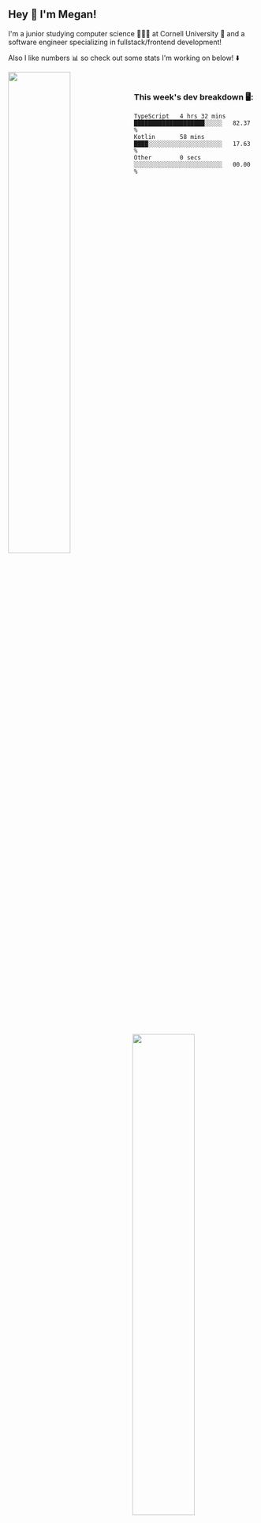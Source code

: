## Hey 👋 I'm Megan! 
I'm a junior studying computer science 👩🏻‍💻 at Cornell University 🐻 and a software engineer specializing in fullstack/frontend development!

Also I like numbers 📊 so check out some stats I'm working on below! ⬇️

<div>
  <img align="left" width="50%" src="https://github-readme-stats.vercel.app/api?username=meganyin13&show_icons=true&hide=stars&count_private=true" />

  <img align="right" width="50%" src="https://github-readme-stats.vercel.app/api/top-langs/?username=meganyin13&layout=compact&hide=Jupyter%20Notebook" />
</div>&nbsp;


### This week's dev breakdown 🖥:
<!--START_SECTION:waka-->
```text
TypeScript   4 hrs 32 mins   ████████████████████░░░░░   82.37 % 
Kotlin       58 mins         ████░░░░░░░░░░░░░░░░░░░░░   17.63 % 
Other        0 secs          ░░░░░░░░░░░░░░░░░░░░░░░░░   00.00 %
```
<!--END_SECTION:waka-->